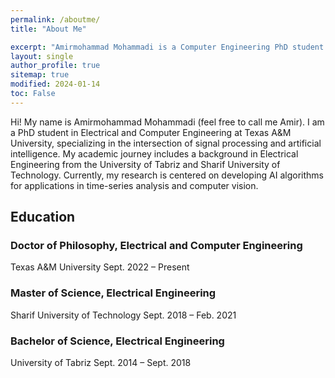 ```yaml
---
permalink: /aboutme/
title: "About Me"

excerpt: "Amirmohammad Mohammadi is a Computer Engineering PhD student at Texas A&M University."
layout: single
author_profile: true
sitemap: true
modified: 2024-01-14
toc: False
---
```

Hi! My name is Amirmohammad Mohammadi (feel free to call me Amir). I am a PhD student in Electrical and Computer Engineering at Texas A&M University, specializing in the intersection of signal processing and artificial intelligence. My academic journey includes a background in Electrical Engineering from the University of Tabriz and Sharif University of Technology. Currently, my research is centered on developing AI algorithms for applications in time-series analysis and computer vision.<br/>


## Education

### Doctor of Philosophy, Electrical and Computer Engineering

 Texas A&M University      Sept. 2022 – Present

### Master of Science, Electrical Engineering

 Sharif University of Technology      Sept. 2018 – Feb. 2021

### Bachelor of Science, Electrical Engineering

 University of Tabriz      Sept. 2014 – Sept. 2018
 


<!-- ### Programming Languages
* MATLAB
* Python -->
